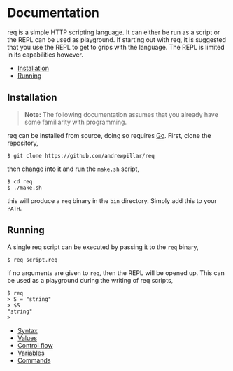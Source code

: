 # Documentation

req is a simple HTTP scripting language. It can either be run as a script or
the REPL can be used as playground. If starting out with req, it is suggested
that you use the REPL to get to grips with the language. The REPL is limited in
its capabilities however.

* [Installation](#installation)
* [Running](#running)

## Installation

>**Note:** The following documentation assumes that you already have some
familiarity with programming.

req can be installed from source, doing so requires [Go][0]. First, clone the
repository,

    $ git clone https://github.com/andrewpillar/req

then change into it and run the `make.sh` script,

    $ cd req
    $ ./make.sh

this will produce a `req` binary in the `bin` directory. Simply add this to your
`PATH`.

## Running

A single req script can be executed by passing it to the `req` binary,

    $ req script.req

if no arguments are given to `req`, then the REPL will be opened up. This can
be used as a playground during the writing of req scripts,

    $ req
    > S = "string"
    > $S
    "string"
    >

* [Syntax](syntax.md)
* [Values](values.md)
* [Control flow](control-flow.md)
* [Variables](variables.md)
* [Commands](commands.md)

[0]: https://go.dev
